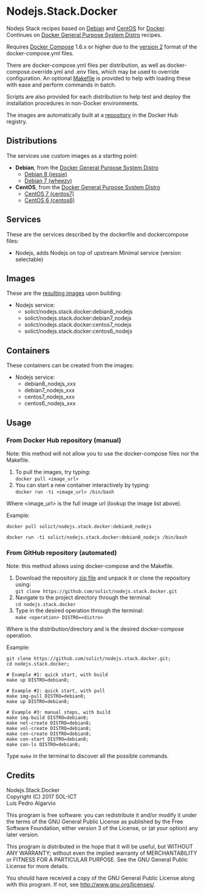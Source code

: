 # Nodejs.Stack.Docker
Nodejs Stack recipes based on [Debian](https://www.debian.org/) and [CentOS](https://www.centos.org/) for [Docker](https://www.docker.com/).  
Continues on [Docker General Purpose System Distro](https://github.com/solict/docker-general-purpose-system-distro) recipes.

Requires [Docker Compose](https://docs.docker.com/compose/) 1.6.x or higher due to the [version 2](https://docs.docker.com/compose/compose-file/#versioning) format of the docker-compose.yml files.

There are docker-compose.yml files per distribution, as well as docker-compose.override.yml and .env files, which may be used to override configuration.
An optional [Makefile](../../tree/master/Makefile) is provided to help with loading these with ease and perform commands in batch.

Scripts are also provided for each distribution to help test and deploy the installation procedures in non-Docker environments.

The images are automatically built at a [repository](https://hub.docker.com/r/solict/nodejs.stack.docker) in the Docker Hub registry.

## Distributions
The services use custom images as a starting point:
- __Debian__, from the [Docker General Purpose System Distro](https://github.com/solict/docker-general-purpose-system-distro)
  - [Debian 8 (jessie)](../../tree/master/debian8)
  - [Debian 7 (wheezy)](../../tree/master/debian7)
- __CentOS__, from the [Docker General Purpose System Distro](https://github.com/solict/docker-general-purpose-system-distro)
  - [CentOS 7 (centos7)](../../tree/master/centos7)
  - [CentOS 6 (centos6)](../../tree/master/centos6)

## Services
These are the services described by the dockerfile and dockercompose files:
- Nodejs, adds Nodejs on top of upstream Minimal service (version selectable)

## Images
These are the [resulting images](https://hub.docker.com/r/solict/nodejs.stack.docker/tags/) upon building:
- Nodejs service:
  - solict/nodejs.stack.docker:debian8_nodejs
  - solict/nodejs.stack.docker:debian7_nodejs
  - solict/nodejs.stack.docker:centos7_nodejs
  - solict/nodejs.stack.docker:centos6_nodejs

## Containers
These containers can be created from the images:
- Nodejs service:
  - debian8_nodejs_xxx
  - debian7_nodejs_xxx
  - centos7_nodejs_xxx
  - centos6_nodejs_xxx

## Usage

### From Docker Hub repository (manual)

Note: this method will not allow you to use the docker-compose files nor the Makefile.

1. To pull the images, try typing:  
`docker pull <image_url>`
2. You can start a new container interactively by typing:  
`docker run -ti <image_url> /bin/bash`

Where <image_url> is the full image url (lookup the image list above).

Example:
```
docker pull solict/nodejs.stack.docker:debian8_nodejs

docker run -ti solict/nodejs.stack.docker:debian8_nodejs /bin/bash
```

### From GitHub repository (automated)

Note: this method allows using docker-compose and the Makefile.

1. Download the repository [zip file](https://github.com/solict/nodejs.stack.docker/archive/master.zip) and unpack it or clone the repository using:  
`git clone https://github.com/solict/nodejs.stack.docker.git`
2. Navigate to the project directory through the terminal:  
`cd nodejs.stack.docker`
3. Type in the desired operation through the terminal:  
`make <operation> DISTRO=<distro>`

Where <distro> is the distribution/directory and <operation> is the desired docker-compose operation.

Example:
```
git clone https://github.com/solict/nodejs.stack.docker.git;
cd nodejs.stack.docker;

# Example #1: quick start, with build
make up DISTRO=debian8;

# Example #2: quick start, with pull
make img-pull DISTRO=debian8;
make up DISTRO=debian8;

# Example #3: manual steps, with build
make img-build DISTRO=debian8;
make net-create DISTRO=debian8;
make vol-create DISTRO=debian8;
make con-create DISTRO=debian8;
make con-start DISTRO=debian8;
make con-ls DISTRO=debian8;
```

Type `make` in the terminal to discover all the possible commands.

## Credits
Nodejs.Stack.Docker  
Copyright (C) 2017 SOL-ICT  
Luís Pedro Algarvio

This program is free software: you can redistribute it and/or modify
it under the terms of the GNU General Public License as published by
the Free Software Foundation, either version 3 of the License, or
(at your option) any later version.

This program is distributed in the hope that it will be useful,
but WITHOUT ANY WARRANTY; without even the implied warranty of
MERCHANTABILITY or FITNESS FOR A PARTICULAR PURPOSE.  See the
GNU General Public License for more details.

You should have received a copy of the GNU General Public License
along with this program.  If not, see <http://www.gnu.org/licenses/>.
